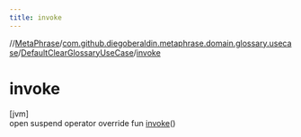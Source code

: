 ```yaml
---
title: invoke
---
```

//[MetaPhrase](../../../index.html)/[com.github.diegoberaldin.metaphrase.domain.glossary.usecase](../index.html)/[DefaultClearGlossaryUseCase](index.html)/[invoke](invoke.html)



# invoke



[jvm]\
open suspend operator override fun [invoke](invoke.html)()




